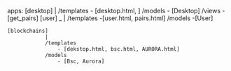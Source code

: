 
apps:
    [desktop]
            |
            /templates
                - [desktop.html, ]
            /models
                - [Desktop]
            /views
                - [get_pairs]
    [user] _
          |
          /templates
            -[user.html, pairs.html]
          /models
            -[User]

    [blockchains]
                |
                /templates
                    - [dekstop.html, bsc.html, AURORA.html]
                /models
                    - [Bsc, Aurora]
    
